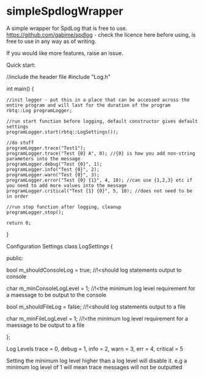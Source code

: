 # simpleSpdlogWrapper
A simple wrapper for SpdLog that is free to use.
https://github.com/gabime/spdlog - check the licence here before using, is free to use in any way as of writing.

If you would like more features, raise an issue.

Quick start:

//include the header file
#include "Log.h"

int main() {
	
 	//init logger - put this in a place that can be accessed across the entire program and will last for the duration of the program
	rbtq::Log programLogger;

	//run start function before logging, default constructor gives default settings
	programLogger.start(rbtq::LogSettings());

	//do stuff
	programLogger.trace("Test1");
	programLogger.trace("Test {0} A", 0); //{0} is how you add non-string parameters into the message
	programLogger.debug("Test {0}", 1);
	programLogger.info("Test {0}", 2);
	programLogger.warn("Test {0}", 3);
	programLogger.error("Test {0} {1}", 4, 10); //can use {1,2,3} etc if you need to add more values into the message
	programLogger.critical("Test {1} {0}", 5, 10); //does not need to be in order

	//run stop function after logging, cleanup
	programLogger.stop();

	return 0;
}

Configuration Settings
class LogSettings {
	
 public:
		
  bool m_shouldConsoleLog = true; //!<should log statements output to console
		
  char m_minConsoleLogLevel = 1; //!<the minimum log level requirement for a maessage to be output to the console
		
  bool m_shouldFileLog = false; //!<should log statements output to a file
		
  char m_minFileLogLevel = 1; //!<the minimum log level requirement for a maessage to be output to a file
  
};

Log Levels
    trace = 0,
    debug = 1,
    info = 2,
    warn = 3,
    err = 4,
    critical = 5
    
Setting the minimum log level higher than a log level will disable it.
e.g a minimum log level of 1 will mean trace messages will not be outputted
    
